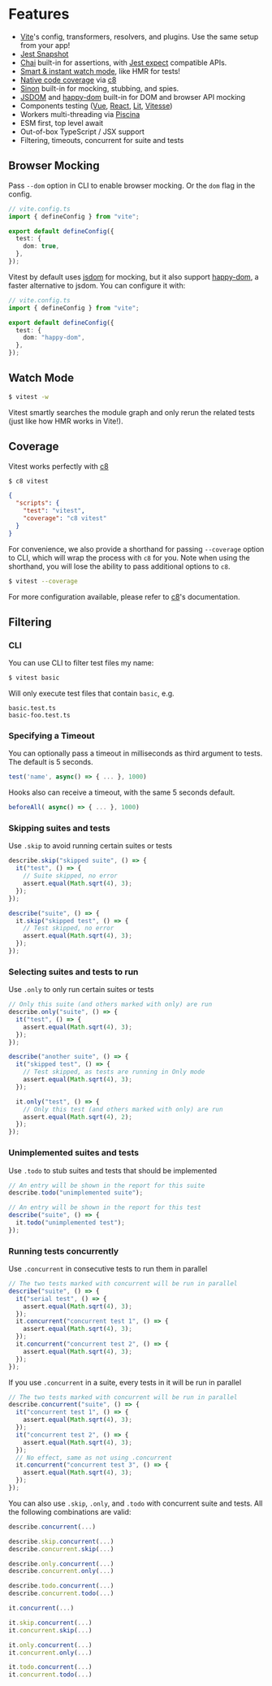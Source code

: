 # Features

- [Vite](https://vitejs.dev/)'s config, transformers, resolvers, and plugins. Use the same setup from your app!
- [Jest Snapshot](https://jestjs.io/docs/snapshot-testing)
- [Chai](https://www.chaijs.com/) built-in for assertions, with [Jest expect](https://jestjs.io/docs/expect) compatible APIs.
- [Smart & instant watch mode](#watch-mode), like HMR for tests!
- [Native code coverage](#coverage) via [c8](https://github.com/bcoe/c8)
- [Sinon](https://sinonjs.org/) built-in for mocking, stubbing, and spies.
- [JSDOM](https://github.com/jsdom/jsdom) and [happy-dom](https://github.com/capricorn86/happy-dom) built-in for DOM and browser API mocking
- Components testing ([Vue](https://github.com/antfu-sponsors/vitest/test/vue), [React](https://github.com/antfu-sponsors/vitest/test/react), [Lit](https://github.com/antfu-sponsors/vitest/test/lit), [Vitesse](https://github.com/antfu-sponsors/vitest/test/vitesse))
- Workers multi-threading via [Piscina](https://github.com/piscinajs/piscina)
- ESM first, top level await
- Out-of-box TypeScript / JSX support
- Filtering, timeouts, concurrent for suite and tests

## Browser Mocking

Pass `--dom` option in CLI to enable browser mocking. Or the `dom` flag in the config.

```ts
// vite.config.ts
import { defineConfig } from "vite";

export default defineConfig({
  test: {
    dom: true,
  },
});
```

Vitest by default uses [jsdom](https://github.com/jsdom/jsdom) for mocking, but it also support [happy-dom](https://github.com/capricorn86/happy-dom), a faster alternative to jsdom. You can configure it with:

```ts
// vite.config.ts
import { defineConfig } from "vite";

export default defineConfig({
  test: {
    dom: "happy-dom",
  },
});
```

## Watch Mode

```bash
$ vitest -w
```

Vitest smartly searches the module graph and only rerun the related tests (just like how HMR works in Vite!).

## Coverage

Vitest works perfectly with [c8](https://github.com/bcoe/c8)

```bash
$ c8 vitest
```

```json
{
  "scripts": {
    "test": "vitest",
    "coverage": "c8 vitest"
  }
}
```

For convenience, we also provide a shorthand for passing `--coverage` option to CLI, which will wrap the process with `c8` for you. Note when using the shorthand, you will lose the ability to pass additional options to `c8`.

```bash
$ vitest --coverage
```

For more configuration available, please refer to [c8](https://github.com/bcoe/c8)'s documentation.

## Filtering

### CLI

You can use CLI to filter test files my name:

```bash
$ vitest basic
```

Will only execute test files that contain `basic`, e.g.

```
basic.test.ts
basic-foo.test.ts
```

### Specifying a Timeout

You can optionally pass a timeout in milliseconds as third argument to tests. The default is 5 seconds.

```ts
test('name', async() => { ... }, 1000)
```

Hooks also can receive a timeout, with the same 5 seconds default.

```ts
beforeAll( async() => { ... }, 1000)
```

### Skipping suites and tests

Use `.skip` to avoid running certain suites or tests

```ts
describe.skip("skipped suite", () => {
  it("test", () => {
    // Suite skipped, no error
    assert.equal(Math.sqrt(4), 3);
  });
});

describe("suite", () => {
  it.skip("skipped test", () => {
    // Test skipped, no error
    assert.equal(Math.sqrt(4), 3);
  });
});
```

### Selecting suites and tests to run

Use `.only` to only run certain suites or tests

```ts
// Only this suite (and others marked with only) are run
describe.only("suite", () => {
  it("test", () => {
    assert.equal(Math.sqrt(4), 3);
  });
});

describe("another suite", () => {
  it("skipped test", () => {
    // Test skipped, as tests are running in Only mode
    assert.equal(Math.sqrt(4), 3);
  });

  it.only("test", () => {
    // Only this test (and others marked with only) are run
    assert.equal(Math.sqrt(4), 2);
  });
});
```

### Unimplemented suites and tests

Use `.todo` to stub suites and tests that should be implemented

```ts
// An entry will be shown in the report for this suite
describe.todo("unimplemented suite");

// An entry will be shown in the report for this test
describe("suite", () => {
  it.todo("unimplemented test");
});
```

### Running tests concurrently

Use `.concurrent` in consecutive tests to run them in parallel

```ts
// The two tests marked with concurrent will be run in parallel
describe("suite", () => {
  it("serial test", () => {
    assert.equal(Math.sqrt(4), 3);
  });
  it.concurrent("concurrent test 1", () => {
    assert.equal(Math.sqrt(4), 3);
  });
  it.concurrent("concurrent test 2", () => {
    assert.equal(Math.sqrt(4), 3);
  });
});
```

If you use `.concurrent` in a suite, every tests in it will be run in parallel

```ts
// The two tests marked with concurrent will be run in parallel
describe.concurrent("suite", () => {
  it("concurrent test 1", () => {
    assert.equal(Math.sqrt(4), 3);
  });
  it("concurrent test 2", () => {
    assert.equal(Math.sqrt(4), 3);
  });
  // No effect, same as not using .concurrent
  it.concurrent("concurrent test 3", () => {
    assert.equal(Math.sqrt(4), 3);
  });
});
```

You can also use `.skip`, `.only`, and `.todo` with concurrent suite and tests. All the following combinations are valid:

```js
describe.concurrent(...)

describe.skip.concurrent(...)
describe.concurrent.skip(...)

describe.only.concurrent(...)
describe.concurrent.only(...)

describe.todo.concurrent(...)
describe.concurrent.todo(...)

it.concurrent(...)

it.skip.concurrent(...)
it.concurrent.skip(...)

it.only.concurrent(...)
it.concurrent.only(...)

it.todo.concurrent(...)
it.concurrent.todo(...)
```
